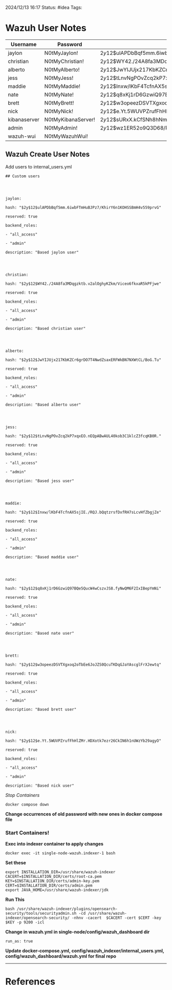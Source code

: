 2024/12/13 16:17
Status: #idea
Tags:

# Wazuh User Notes


| Username     | Password           | Hash                                                         |
| ------------ | ------------------ | ------------------------------------------------------------ |
| jaylon       | N0tMyJaylon!       | $2y$12$ulAPDbBqf5mm.6iwbFTmHuBJPz7/KhirY6n1KOHSSBmH4v559prvG |
| christian    | N0tMyChristian!    | $2y$12$WY42./24A8fa3MDqgzktb.v2alOghyKZkm/Viceo6fkxaR5kPFjwe |
| alberto      | N0tMyAlberto!      | $2y$12$JwYIJUjx217KbKZCr6grDO7T4NwdZsaxERFWkBN7NXWtCL/BoG.Tu |
| jess         | N0tMyJess!         | $2y$12$tLnvNgPOvZcq2kP7xqxEO.nEQpABwAUL40kob3C1klcZ3fcqKB0R. |
| maddie       | N0tMyMaddie!       | $2y$12$Inxw/lKbF4TcfnAX5sjIE./RQJ.bQqtzrsfDxfRH7sLcvHfZbgjZe |
| nate         | N0tMyNate!         | $2y$12$q8xKj1rD6GzwiQ97BQe5QucW4wCszvJS8.fyNwQM6F2IxIBepYmNi |
| brett        | N0tMyBrett!        | $2y$12$w3opeezDSVTXgxoq2oTbEe6JoJZS0QcuTKDqGJaYAscglFrXJewtq |
| nick         | N0tMyNick!         | $2y$12$e.Yt.5WUVPZrufFhHlZMr.HDXotk7ezr26CkIN6h1nUWzYb29agyO |
| kibanaserver | N0tMyKibanaServer! | $2y$12$sURxX.kCfSNh8hNmZYfXF.M5JNRHpaUvR9aqYexQFahQX7MBmy4hO |
| admin        | N0tMyAdmin!        | $2y$12$wz1ER52o9Q3D68/Rp1DTUOJQ9FN9jpJN6SmRwXOtJuvY9AdfkcWnW |
| wazuh-wui    | N0tMyWazuhWui!     |                                                              |

## Wazuh Create User Notes

Add users to internal_users.yml

```
## Custom users

  


jaylon:

hash: "$2y$12$ulAPDbBqf5mm.6iwbFTmHuBJPz7/KhirY6n1KOHSSBmH4v559prvG"

reserved: true

backend_roles:

- "all_access"

- "admin"

description: "Based jaylon user"

  
  

christian:

hash: "$2y$12$WY42./24A8fa3MDqgzktb.v2alOghyKZkm/Viceo6fkxaR5kPFjwe"

reserved: true

backend_roles:

- "all_access"

- "admin"

description: "Based christian user"

  
  

alberto:

hash: "$2y$12$JwYIJUjx217KbKZCr6grDO7T4NwdZsaxERFWkBN7NXWtCL/BoG.Tu"

reserved: true

backend_roles:

- "all_access"

- "admin"

description: "Based alberto user"

  
  

jess:

hash: "$2y$12$tLnvNgPOvZcq2kP7xqxEO.nEQpABwAUL40kob3C1klcZ3fcqKB0R."

reserved: true

backend_roles:

- "all_access"

- "admin"

description: "Based jess user"

  
  

maddie:

hash: "$2y$12$Inxw/lKbF4TcfnAX5sjIE./RQJ.bQqtzrsfDxfRH7sLcvHfZbgjZe"

reserved: true

backend_roles:

- "all_access"

- "admin"

description: "Based maddie user"

  
  

nate:

hash: "$2y$12$q8xKj1rD6GzwiQ97BQe5QucW4wCszvJS8.fyNwQM6F2IxIBepYmNi"

reserved: true

backend_roles:

- "all_access"

- "admin"

description: "Based nate user"

  
  

brett:

hash: "$2y$12$w3opeezDSVTXgxoq2oTbEe6JoJZS0QcuTKDqGJaYAscglFrXJewtq"

reserved: true

backend_roles:

- "all_access"

- "admin"

description: "Based brett user"

  
  

nick:

hash: "$2y$12$e.Yt.5WUVPZrufFhHlZMr.HDXotk7ezr26CkIN6h1nUWzYb29agyO"

reserved: true

backend_roles:

- "all_access"

- "admin"

description: "Based nick user"
```

*Stop Containers*

```
docker compose down
```

**Change occurrences of old password with new ones in docker compose file**

### Start Containers!

**Exec into indexer container to apply changes**

```
docker exec -it single-node-wazuh.indexer-1 bash
```

**Set these**

```
export INSTALLATION_DIR=/usr/share/wazuh-indexer
CACERT=$INSTALLATION_DIR/certs/root-ca.pem
KEY=$INSTALLATION_DIR/certs/admin-key.pem
CERT=$INSTALLATION_DIR/certs/admin.pem
export JAVA_HOME=/usr/share/wazuh-indexer/jdk
```

**Run This**

```
bash /usr/share/wazuh-indexer/plugins/opensearch-security/tools/securityadmin.sh -cd /usr/share/wazuh-indexer/opensearch-security/ -nhnv -cacert  $CACERT -cert $CERT -key $KEY -p 9200 -icl
```

**Change in wazuh.yml in single-node/config/wazuh_dashboard dir**

```
run_as: true
```


**Update docker-compose.yml, config/wazuh_indexer/internal_users.yml, config/wazuh_dashboard/wazuh.yml for final repo**


---
# References
